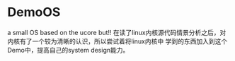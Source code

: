 # DemoOS
a small OS based on the ucore
but!!
在读了linux内核源代码情景分析之后，对内核有了一个较为清晰的认识，所以尝试着将linux内核中
学到的东西加入到这个Demo中，提高自己的system design能力。
